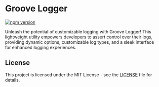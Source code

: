 # Groove Logger

[![npm version](https://badge.fury.io/js/groove-logger.svg)](https://badge.fury.io/ts/groove-logger)

Unleash the potential of customizable logging with Groove Logger! This lightweight utility empowers developers to assert control over their logs, providing dynamic options, customizable log types, and a sleek interface for enhanced logging experiences.

## License

This project is licensed under the MIT License - see the [LICENSE](LICENSE) file for details.